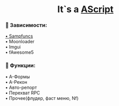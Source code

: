 <h1 align="center">It`s a <a href="https://github.com/mofee1/AScript" target="_blank">AScript</a></h1>
<h3 align="left" text-align"center"> &#129527; Зависимости:</h3>
<p><a href="https://www.blast.hk/threads/17/#post-50">• Sampfuncs</a> <br>• Moonloader<br>• Imgui<br>• fAwesome5</p>
<h3 align="left" text-align"center"> &#129520; Функции:</h3>
<p>• А-Формы<br>• А-Рекон<br>• Авто-репорт<br>• Перехват RPC<br>• Прочее(флудер, фаст меню, Nf)</p>
